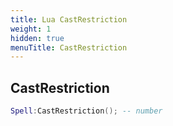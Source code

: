 ```yaml
---
title: Lua CastRestriction
weight: 1
hidden: true
menuTitle: CastRestriction
---
```

## CastRestriction
```lua
Spell:CastRestriction(); -- number
```
